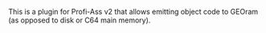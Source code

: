 This is a plugin for Profi-Ass v2 that allows emitting object code to
GEOram (as opposed to disk or C64 main memory).
